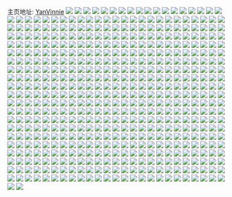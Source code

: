 主页地址: [YanVinnie](https://weibo.com/u/5022826012) 
![](https://wx4.sinaimg.cn/mw2000/005tVguMly1h9qilx3w33j313u0tu79e.jpg) 
![](https://wx4.sinaimg.cn/mw2000/005tVguMly1h8pqfvz6cuj32c02ylqva.jpg) 
![](https://wx4.sinaimg.cn/mw2000/005tVguMly1h8pqfxndj9j31kw16ob29.jpg) 
![](https://wx4.sinaimg.cn/mw2000/005tVguMly1h8pqg0jv6fj30u00tegrp.jpg) 
![](https://wx4.sinaimg.cn/mw2000/005tVguMly1h8pqfznznlj31kw16oh2t.jpg) 
![](https://wx4.sinaimg.cn/mw2000/005tVguMly1h8p20lipqgj30u01swwlt.jpg) 
![](https://wx4.sinaimg.cn/mw2000/005tVguMly1h7xpu9cyqjj30hs06o0t2.jpg) 
![](https://wx4.sinaimg.cn/mw2000/005tVguMly1h7rsq9p3myj30u01swgyx.jpg) 
![](https://wx4.sinaimg.cn/mw2000/005tVguMly1h6wyy5pie6j32c0340b2a.jpg) 
![](https://wx4.sinaimg.cn/mw2000/005tVguMly1h6sclsza3jj335s2dcqv8.jpg) 
![](https://wx4.sinaimg.cn/mw2000/005tVguMly1h6scko7pm1j31ba0zgakq.jpg) 
![](https://wx4.sinaimg.cn/mw2000/005tVguMly1h6scnzd6jwj335s2dce81.jpg) 
![](https://wx4.sinaimg.cn/mw2000/005tVguMly1h6scklvpxpj31kw16oki9.jpg) 
![](https://wx4.sinaimg.cn/mw2000/005tVguMly1h6scnbuw5nj316o1kwh53.jpg) 
![](https://wx4.sinaimg.cn/mw2000/005tVguMly1h6sco3sh12j316o1kw7wh.jpg) 
![](https://wx4.sinaimg.cn/mw2000/005tVguMly1h6sco5grulj316o1kw1kx.jpg) 
![](https://wx4.sinaimg.cn/mw2000/005tVguMly1h6sco76xdaj316o1kwkiz.jpg) 
![](https://wx4.sinaimg.cn/mw2000/005tVguMly1h6sckjx3vkj316o1kw4qp.jpg) 
![](https://wx4.sinaimg.cn/mw2000/005tVguMly1h6sco94n8qj316o1kw4qp.jpg) 
![](https://wx4.sinaimg.cn/mw2000/005tVguMly1h665qnyw23j32c03407wj.jpg) 
![](https://wx4.sinaimg.cn/mw2000/005tVguMly1h60kwl19o1j32zy2c0tof.jpg) 
![](https://wx4.sinaimg.cn/mw2000/005tVguMly1h60kx6vgtoj313u0tugor.jpg) 
![](https://wx4.sinaimg.cn/mw2000/005tVguMly1h60kyplhwqj30mi0u0q3v.jpg) 
![](https://wx4.sinaimg.cn/mw2000/005tVguMly1h60kz9t8v7j313u0tunbk.jpg) 
![](https://wx4.sinaimg.cn/mw2000/005tVguMly1h5xr5h46dkj33402c01kz.jpg) 
![](https://wx4.sinaimg.cn/mw2000/005tVguMly1h5xr5jpmgpj31gg1ggtbp.jpg) 
![](https://wx4.sinaimg.cn/mw2000/005tVguMly1h5xr5q56zqj31ok19ejuk.jpg) 
![](https://wx4.sinaimg.cn/mw2000/005tVguMly1h5xr5wrswlj31ok19fx4n.jpg) 
![](https://wx4.sinaimg.cn/mw2000/005tVguMly1h5xr5ab2xjj30zo0x2weq.jpg) 
![](https://wx4.sinaimg.cn/mw2000/005tVguMly1h5oza83a83j32c03404qq.jpg) 
![](https://wx4.sinaimg.cn/mw2000/005tVguMly1h5ozax8gz2j30u00u0jyl.jpg) 
![](https://wx4.sinaimg.cn/mw2000/005tVguMly1h4vwq4fp4rj32c03404qq.jpg) 
![](https://wx4.sinaimg.cn/mw2000/005tVguMly1h4vwq21gusj32c03407wi.jpg) 
![](https://wx4.sinaimg.cn/mw2000/005tVguMly1h4vwq5fz07j33402c0npd.jpg) 
![](https://wx4.sinaimg.cn/mw2000/005tVguMly1h4vwpzq6ntj33402c0hdv.jpg) 
![](https://wx4.sinaimg.cn/mw2000/005tVguMly1h4l94wagmfj30x80jltco.jpg) 
![](https://wx4.sinaimg.cn/mw2000/005tVguMly1h4byo8nj3mj32c0340e82.jpg) 
![](https://wx4.sinaimg.cn/mw2000/005tVguMly1h4byo6qfyij32c0340x6q.jpg) 
![](https://wx4.sinaimg.cn/mw2000/005tVguMly1h4byoui2u8j32c0340qv6.jpg) 
![](https://wx4.sinaimg.cn/mw2000/005tVguMly1h3rhdy6405j30u02kikjl.jpg) 
![](https://wx4.sinaimg.cn/mw2000/005tVguMly1h3rhf4isncj30u01qiarz.jpg) 
![](https://wx4.sinaimg.cn/mw2000/005tVguMly1h3rhhnnh2fj30u02cu7wh.jpg) 
![](https://wx4.sinaimg.cn/mw2000/005tVguMly1h3nqzv1rhmj31sc2ds7wh.jpg) 
![](https://wx4.sinaimg.cn/mw2000/005tVguMly1h3fsbispb7j32fo297qv6.jpg) 
![](https://wx4.sinaimg.cn/mw2000/005tVguMly1h3fsa6h98sj30zk1beae6.jpg) 
![](https://wx4.sinaimg.cn/mw2000/005tVguMly1h3fsasrr8mj33402c07wi.jpg) 
![](https://wx4.sinaimg.cn/mw2000/005tVguMly1h3fsa7e22mj30zk1bejv3.jpg) 
![](https://wx4.sinaimg.cn/mw2000/005tVguMly1h3fsa8cdvyj31be0zkdjg.jpg) 
![](https://wx4.sinaimg.cn/mw2000/005tVguMly1h3fsa54m11j30zi1bcjxp.jpg) 
![](https://wx4.sinaimg.cn/mw2000/005tVguMly1h3fs9numxgj31ok19fx4l.jpg) 
![](https://wx4.sinaimg.cn/mw2000/005tVguMly1h3ehvl2unvj30n7141do4.jpg) 
![](https://wx4.sinaimg.cn/mw2000/005tVguMly1h3ehvkf5q3j312x0vvkbc.jpg) 
![](https://wx4.sinaimg.cn/mw2000/005tVguMly1h3ehvj7a9ej313t0z4wu5.jpg) 
![](https://wx4.sinaimg.cn/mw2000/005tVguMly1h3ehvmbtysj31tn2i9npd.jpg) 
![](https://wx4.sinaimg.cn/mw2000/005tVguMly1h3ehvc7s85j32c0340x6q.jpg) 
![](https://wx4.sinaimg.cn/mw2000/005tVguMly1h3ehvfccpjj32c0340b2a.jpg) 
![](https://wx4.sinaimg.cn/mw2000/005tVguMly1h3ehvhz8myj32c0340qv6.jpg) 
![](https://wx4.sinaimg.cn/mw2000/005tVguMly1h2xf075uj4j31c61c5kfo.jpg) 
![](https://wx4.sinaimg.cn/mw2000/005tVguMly1h2xf08wkpoj334033yx6r.jpg) 
![](https://wx4.sinaimg.cn/mw2000/005tVguMly1h2xf0b0yxuj31dv1ug4qp.jpg) 
![](https://wx4.sinaimg.cn/mw2000/005tVguMly1h2xf0a9eyij32c033y4qr.jpg) 
![](https://wx4.sinaimg.cn/mw2000/005tVguMly1h2xf0blrz2j324b1l7b29.jpg) 
![](https://wx4.sinaimg.cn/mw2000/005tVguMly1h2xf0coe8gj31xh2klx6p.jpg) 
![](https://wx4.sinaimg.cn/mw2000/005tVguMly1h2xf0ea51dj31m11m01kx.jpg) 
![](https://wx4.sinaimg.cn/mw2000/005tVguMly1h2xf0ddf3wj322q1x0kjl.jpg) 
![](https://wx4.sinaimg.cn/mw2000/005tVguMly1h2re3a9fy6j30yy1p1tyx.jpg) 
![](https://wx4.sinaimg.cn/mw2000/005tVguMly1h2re3avwjhj30zm1xfqug.jpg) 
![](https://wx4.sinaimg.cn/mw2000/005tVguMly1h2re3bhyqnj30zm1ws1kx.jpg) 
![](https://wx4.sinaimg.cn/mw2000/005tVguMly1h2re3c6h47j30zo1x7qv3.jpg) 
![](https://wx4.sinaimg.cn/mw2000/005tVguMly1h2re3d4qwnj30u01m2nn7.jpg) 
![](https://wx4.sinaimg.cn/mw2000/005tVguMly1h2re3e52wrj30zl1xi1kx.jpg) 
![](https://wx4.sinaimg.cn/mw2000/005tVguMly1h2re48jluzj33402c07wj.jpg) 
![](https://wx4.sinaimg.cn/mw2000/005tVguMly1h23cbqp5y2j33402c0qv9.jpg) 
![](https://wx4.sinaimg.cn/mw2000/005tVguMly1h23cc0ducqj33402c0u11.jpg) 
![](https://wx4.sinaimg.cn/mw2000/005tVguMly1h23cc4hbiaj33402c0qv9.jpg) 
![](https://wx4.sinaimg.cn/mw2000/005tVguMly1h23ccqbm67j33402c0nph.jpg) 
![](https://wx4.sinaimg.cn/mw2000/005tVguMly1h23cc8ym2uj33402c0qv9.jpg) 
![](https://wx4.sinaimg.cn/mw2000/005tVguMly1h23ccdfmugj33402c0qv9.jpg) 
![](https://wx4.sinaimg.cn/mw2000/005tVguMly1h23cbv0kucj33402c0kjp.jpg) 
![](https://wx4.sinaimg.cn/mw2000/005tVguMly1h23cbmi56gj33402c0u11.jpg) 
![](https://wx4.sinaimg.cn/mw2000/005tVguMly1h23cci213lj33402c0qv9.jpg) 
![](https://wx4.sinaimg.cn/mw2000/005tVguMly1h1rfj4bzptj30u01swah0.jpg) 
![](https://wx4.sinaimg.cn/mw2000/005tVguMly1h1jinf7t0oj30u01qi1kx.jpg) 
![](https://wx4.sinaimg.cn/mw2000/005tVguMly1h1jieyozdjj30xc2s0qv5.jpg) 
![](https://wx4.sinaimg.cn/mw2000/005tVguMly1h1jiizjiy4j30u02kikjl.jpg) 
![](https://wx4.sinaimg.cn/mw2000/005tVguMly1h1jievsw7rj30u02zinpd.jpg) 
![](https://wx4.sinaimg.cn/mw2000/005tVguMly1h1jih4auuvj30u01vi1kx.jpg) 
![](https://wx4.sinaimg.cn/mw2000/005tVguMly1h1jikeeppoj30u02uib29.jpg) 
![](https://wx4.sinaimg.cn/mw2000/005tVguMly1h1jimejx1aj30u01qik95.jpg) 
![](https://wx4.sinaimg.cn/mw2000/005tVguMly1h1jilmrkj2j30u01m6h3o.jpg) 
![](https://wx4.sinaimg.cn/mw2000/005tVguMly1h1jif9z2njj30xc2h37wh.jpg) 
![](https://wx4.sinaimg.cn/mw2000/005tVguMly1h1fcj1ksnjj30xc1istro.jpg) 
![](https://wx4.sinaimg.cn/mw2000/005tVguMly1h1fciz7ayxj30xc1iz4kv.jpg) 
![](https://wx4.sinaimg.cn/mw2000/005tVguMly1h1fcixrbknj30xc1j3awm.jpg) 
![](https://wx4.sinaimg.cn/mw2000/005tVguMly1h1fcj5dstjj30xc1je7s3.jpg) 
![](https://wx4.sinaimg.cn/mw2000/005tVguMly1h1fciyiupyj30xc1itkdk.jpg) 
![](https://wx4.sinaimg.cn/mw2000/005tVguMly1h1fcj2b5mkj30xc1iwatu.jpg) 
![](https://wx4.sinaimg.cn/mw2000/005tVguMly1h1fcj0w3mfj30xc1k7h7z.jpg) 
![](https://wx4.sinaimg.cn/mw2000/005tVguMly1h1fcj8max4j30xc237x2p.jpg) 
![](https://wx4.sinaimg.cn/mw2000/005tVguMly1h1fcj6scsyj30xc1jbe2f.jpg) 
![](https://wx4.sinaimg.cn/mw2000/005tVguMly1h1fcj605xvj30xc1maaur.jpg) 
![](https://wx4.sinaimg.cn/mw2000/005tVguMly1h1fcj03394j30xc231qqn.jpg) 
![](https://wx4.sinaimg.cn/mw2000/005tVguMly1h1fciwys8kj30xc1q54k9.jpg) 
![](https://wx4.sinaimg.cn/mw2000/005tVguMly1h1dkxy7vbgj30u01ip7im.jpg) 
![](https://wx4.sinaimg.cn/mw2000/005tVguMly1h15zmigmw7j30wi1ycn4h.jpg) 
![](https://wx4.sinaimg.cn/mw2000/005tVguMly1h0u8tet3fbj30u0140qji.jpg) 
![](https://wx4.sinaimg.cn/mw2000/005tVguMly1h0ogdwk7bqj30tr0u047e.jpg) 
![](https://wx4.sinaimg.cn/mw2000/005tVguMly1h0alr5c3zwj316o1kw4qp.jpg) 
![](https://wx4.sinaimg.cn/mw2000/005tVguMly1h0alt88rdsj30n01dsdl5.jpg) 
![](https://wx4.sinaimg.cn/mw2000/005tVguMly1h06tzd95krj32o82o8hdu.jpg) 
![](https://wx4.sinaimg.cn/mw2000/005tVguMly1h06tzh1m3wj32o82o8qv6.jpg) 
![](https://wx4.sinaimg.cn/mw2000/005tVguMly1h06tzf2f6ij32o82o8e82.jpg) 
![](https://wx4.sinaimg.cn/mw2000/005tVguMly1h06tzisl19j32o82nyhdu.jpg) 
![](https://wx4.sinaimg.cn/mw2000/005tVguMly1h06tzkvxiyj32o82o8npe.jpg) 
![](https://wx4.sinaimg.cn/mw2000/005tVguMly1h06tzb84u5j32o82o87wi.jpg) 
![](https://wx4.sinaimg.cn/mw2000/005tVguMly1h06tzmnibej32o82o8npe.jpg) 
![](https://wx4.sinaimg.cn/mw2000/005tVguMly1h06tzob605j32o82o8e82.jpg) 
![](https://wx4.sinaimg.cn/mw2000/005tVguMly1h06tzpvnamj32o82o84qq.jpg) 
![](https://wx4.sinaimg.cn/mw2000/005tVguMly1h03qy5b4k4j32o01s0hdu.jpg) 
![](https://wx4.sinaimg.cn/mw2000/005tVguMly1h03qyqpku3j32o01s04qq.jpg) 
![](https://wx4.sinaimg.cn/mw2000/005tVguMly1h03qylcv3hj31s02o07wi.jpg) 
![](https://wx4.sinaimg.cn/mw2000/005tVguMly1h03qxwx7btj32o01s0b2a.jpg) 
![](https://wx4.sinaimg.cn/mw2000/005tVguMly1h03qynhuxpj32o01s01kz.jpg) 
![](https://wx4.sinaimg.cn/mw2000/005tVguMly1h03qxnt76lj32o01s01ky.jpg) 
![](https://wx4.sinaimg.cn/mw2000/005tVguMly1h03qyi64chj32o01s07wi.jpg) 
![](https://wx4.sinaimg.cn/mw2000/005tVguMly1h03qy8dqosj32o01s07wi.jpg) 
![](https://wx4.sinaimg.cn/mw2000/005tVguMly1h03qy2p4iuj32o01s0npe.jpg) 
![](https://wx4.sinaimg.cn/mw2000/005tVguMly1h03qxtvaqgj32o01s0e82.jpg) 
![](https://wx4.sinaimg.cn/mw2000/005tVguMly1h03qxknxiej32o01s04qq.jpg) 
![](https://wx4.sinaimg.cn/mw2000/005tVguMly1h03qyb37qtj32o01s0e82.jpg) 
![](https://wx4.sinaimg.cn/mw2000/005tVguMly1h03qxzdh2dj32o01s0e82.jpg) 
![](https://wx4.sinaimg.cn/mw2000/005tVguMly1h03qxqfalqj32o01s0x6q.jpg) 
![](https://wx4.sinaimg.cn/mw2000/005tVguMly1h03qyf8vkpj32o01s0x6q.jpg) 
![](https://wx4.sinaimg.cn/mw2000/005tVguMly1h00aisvylxj33402c0kjm.jpg) 
![](https://wx4.sinaimg.cn/mw2000/005tVguMly1h00aj4k49vj33402c0kjn.jpg) 
![](https://wx4.sinaimg.cn/mw2000/005tVguMly1gzpzmf1amnj30n00sc796.jpg) 
![](https://wx4.sinaimg.cn/mw2000/005tVguMly1gzd824v0x1j30mz0fhwix.jpg) 
![](https://wx4.sinaimg.cn/mw2000/005tVguMly1gzd81s16d6j30go0gvabh.jpg) 
![](https://wx4.sinaimg.cn/mw2000/005tVguMly1gz9is9q7lpj30my0ftwfv.jpg) 
![](https://wx4.sinaimg.cn/mw2000/005tVguMly1gz9is9dlzxj30u01o0auc.jpg) 
![](https://wx4.sinaimg.cn/mw2000/005tVguMly1gz6fkqc9q7j32c02c0qv5.jpg) 
![](https://wx4.sinaimg.cn/mw2000/005tVguMly1gyz0wyr4w5j31kw11xtw6.jpg) 
![](https://wx4.sinaimg.cn/mw2000/005tVguMly1gyz139ddkgj31kw11x4hf.jpg) 
![](https://wx4.sinaimg.cn/mw2000/005tVguMly1gyz0wvxd5pj31kw11xh9q.jpg) 
![](https://wx4.sinaimg.cn/mw2000/005tVguMly1gyz0x8k1r4j31kw11xkdy.jpg) 
![](https://wx4.sinaimg.cn/mw2000/005tVguMly1gyz0x3tmnxj31kw11xnku.jpg) 
![](https://wx4.sinaimg.cn/mw2000/005tVguMly1gyz0x6aj4rj31kw11xe37.jpg) 
![](https://wx4.sinaimg.cn/mw2000/005tVguMly1gywnjle0h4j32c02c0npd.jpg) 
![](https://wx4.sinaimg.cn/mw2000/005tVguMly1gywnjg2adij31tb1tbhdt.jpg) 
![](https://wx4.sinaimg.cn/mw2000/005tVguMly1gywnjsfanlj32c02c04qq.jpg) 
![](https://wx4.sinaimg.cn/mw2000/005tVguMly1gywnjw06luj31ob1obb29.jpg) 
![](https://wx4.sinaimg.cn/mw2000/005tVguMly1gywnjj0wo3j315o2dr7wh.jpg) 
![](https://wx4.sinaimg.cn/mw2000/005tVguMly1gywnjhk2muj315o2bc7wh.jpg) 
![](https://wx4.sinaimg.cn/mw2000/005tVguMly1gym9thn97fj33402c01kz.jpg) 
![](https://wx4.sinaimg.cn/mw2000/005tVguMly1gym9tpe5urj33402c0npe.jpg) 
![](https://wx4.sinaimg.cn/mw2000/005tVguMly1gym9tb597jj30k00zktim.jpg) 
![](https://wx4.sinaimg.cn/mw2000/005tVguMly1gym9spicqtj31o02yob29.jpg) 
![](https://wx4.sinaimg.cn/mw2000/005tVguMly1gym9tsc59gj31o01o0qir.jpg) 
![](https://wx4.sinaimg.cn/mw2000/005tVguMly1gym9t40r4cj31o02yob29.jpg) 
![](https://wx4.sinaimg.cn/mw2000/005tVguMly1gym9u14e4yj31o02yox6p.jpg) 
![](https://wx4.sinaimg.cn/mw2000/005tVguMly1gym9t97n3vj33402c0hdu.jpg) 
![](https://wx4.sinaimg.cn/mw2000/005tVguMly1gyj1jbitzrj32c0340npe.jpg) 
![](https://wx4.sinaimg.cn/mw2000/005tVguMly1gyj1glj24hj32c0340npe.jpg) 
![](https://wx4.sinaimg.cn/mw2000/005tVguMly1gyj1gw9qv2j30kh3glqnv.jpg) 
![](https://wx4.sinaimg.cn/mw2000/005tVguMly1gyj1gxk89cj33402c0hdu.jpg) 
![](https://wx4.sinaimg.cn/mw2000/005tVguMly1gxqbn9br5ij30xc3pcb2a.jpg) 
![](https://wx4.sinaimg.cn/mw2000/005tVguMly1gxqbo0yf2uj31ps156kjl.jpg) 
![](https://wx4.sinaimg.cn/mw2000/005tVguMly1gxqbnq00jyj31kw2dc1ky.jpg) 
![](https://wx4.sinaimg.cn/mw2000/005tVguMly1gxqbnfxkimj31kw2dcb2a.jpg) 
![](https://wx4.sinaimg.cn/mw2000/005tVguMly1gxqbom1hatj32dc1kwkjm.jpg) 
![](https://wx4.sinaimg.cn/mw2000/005tVguMly1gxqbnylx76j31kw2dchdu.jpg) 
![](https://wx4.sinaimg.cn/mw2000/005tVguMly1gxp4a808lnj316o1jbapy.jpg) 
![](https://wx4.sinaimg.cn/mw2000/005tVguMly1gxp4a7g7cxj32c0340hdu.jpg) 
![](https://wx4.sinaimg.cn/mw2000/005tVguMly1gxp49wl841j32c0325hdu.jpg) 
![](https://wx4.sinaimg.cn/mw2000/005tVguMly1gxp4a06urgj32wm26gb2a.jpg) 
![](https://wx4.sinaimg.cn/mw2000/005tVguMly1gxp4a320saj32un25ykjm.jpg) 
![](https://wx4.sinaimg.cn/mw2000/005tVguMly1gxdjpo41t3j32c02c0npe.jpg) 
![](https://wx4.sinaimg.cn/mw2000/005tVguMly1gx7sp2smhxj30n00ngdkl.jpg) 
![](https://wx4.sinaimg.cn/mw2000/005tVguMly1gwzqekpzlwj32532ut7wi.jpg) 
![](https://wx4.sinaimg.cn/mw2000/005tVguMly1gwzqelsyzqj32012hs1ky.jpg) 
![](https://wx4.sinaimg.cn/mw2000/005tVguMly1gwzqeniw9xj32c02s27wi.jpg) 
![](https://wx4.sinaimg.cn/mw2000/005tVguMly1gwzqeoy9tpj32c0340b2a.jpg) 
![](https://wx4.sinaimg.cn/mw2000/005tVguMly1gwzqeqpqx5j32c02c07wi.jpg) 
![](https://wx4.sinaimg.cn/mw2000/005tVguMly1gwzqermhizj32342b5npd.jpg) 
![](https://wx4.sinaimg.cn/mw2000/005tVguMly1gwzqesl7r6j324n2j17wi.jpg) 
![](https://wx4.sinaimg.cn/mw2000/005tVguMly1gwzqetwkcrj328h2s84qr.jpg) 
![](https://wx4.sinaimg.cn/mw2000/005tVguMly1gwzqeuti4vj315o2vwhdt.jpg) 
![](https://wx4.sinaimg.cn/mw2000/005tVguMly1gwzqewttnij32c0340e82.jpg) 
![](https://wx4.sinaimg.cn/mw2000/005tVguMly1gwzqexo30gj31un2361ky.jpg) 
![](https://wx4.sinaimg.cn/mw2000/005tVguMly1gwzqevsp5lj31371d1au7.jpg) 
![](https://wx4.sinaimg.cn/mw2000/005tVguMly1gwzqeylwufj327b2xrnpe.jpg) 
![](https://wx4.sinaimg.cn/mw2000/005tVguMly1gwzqez9oxoj30xc3pcx6p.jpg) 
![](https://wx4.sinaimg.cn/mw2000/005tVguMly1gwzqeve862j31ei1ei7gk.jpg) 
![](https://wx4.sinaimg.cn/mw2000/005tVguMly1gwotltx5qxj32c02c0b2a.jpg) 
![](https://wx4.sinaimg.cn/mw2000/005tVguMly1gwmkph1masj33402c04qr.jpg) 
![](https://wx4.sinaimg.cn/mw2000/005tVguMly1gwmks4fu1lj33402c0x6q.jpg) 
![](https://wx4.sinaimg.cn/mw2000/005tVguMly1gwmkpe4t68j33402c04qr.jpg) 
![](https://wx4.sinaimg.cn/mw2000/005tVguMly1gwmkpjl8csj33402c0qv5.jpg) 
![](https://wx4.sinaimg.cn/mw2000/005tVguMly1gwmkpo0ythj33402c04qr.jpg) 
![](https://wx4.sinaimg.cn/mw2000/005tVguMly1gwmkpqpr14j33402c0x6q.jpg) 
![](https://wx4.sinaimg.cn/mw2000/005tVguMly1gwmkp7tmvej33402c04qr.jpg) 
![](https://wx4.sinaimg.cn/mw2000/005tVguMly1gwmkp4u4wcj32c02c0npe.jpg) 
![](https://wx4.sinaimg.cn/mw2000/005tVguMly1gwmkpb2mt9j32c02c01kz.jpg) 
![](https://wx4.sinaimg.cn/mw2000/005tVguMly1gwmks1uy0tj328h28h1ky.jpg) 
![](https://wx4.sinaimg.cn/mw2000/005tVguMly1gwmkoy94wuj33402c0hdv.jpg) 
![](https://wx4.sinaimg.cn/mw2000/005tVguMly1gwmkoq220fj32c0340u0y.jpg) 
![](https://wx4.sinaimg.cn/mw2000/005tVguMly1gwmkp2j9sij30ov13un8e.jpg) 
![](https://wx4.sinaimg.cn/mw2000/005tVguMly1gwmkp1v1d5j31xt2b6e81.jpg) 
![](https://wx4.sinaimg.cn/mw2000/005tVguMly1gwmkovepv4j32c02c0b2a.jpg) 
![](https://wx4.sinaimg.cn/mw2000/005tVguMly1gwmkoswmq3j33402c0qv5.jpg) 
![](https://wx4.sinaimg.cn/mw2000/005tVguMly1gwmkp078xnj32c0340qv5.jpg) 
![](https://wx4.sinaimg.cn/mw2000/005tVguMly1gwmkor8a8cj31ei1eikdy.jpg) 
![](https://wx4.sinaimg.cn/mw2000/005tVguMly1gw8u9aewb4j30ci0iftak.jpg) 
![](https://wx4.sinaimg.cn/mw2000/005tVguMly1gw6ojcycchj32c02c0b2a.jpg) 
![](https://wx4.sinaimg.cn/mw2000/005tVguMly1gvypt8xbzmj32yu2yuhdu.jpg) 
![](https://wx4.sinaimg.cn/mw2000/005tVguMly1gvyptbzgtzj315o2bcnpd.jpg) 
![](https://wx4.sinaimg.cn/mw2000/005tVguMly1gvyptx8o0ij33402c07wj.jpg) 
![](https://wx4.sinaimg.cn/mw2000/005tVguMly1gvyptovbjkj32c0340u0z.jpg) 
![](https://wx4.sinaimg.cn/mw2000/005tVguMly1gvyptfc805j33402c0qv6.jpg) 
![](https://wx4.sinaimg.cn/mw2000/005tVguMly1gvyptylelmj33402c0hdv.jpg) 
![](https://wx4.sinaimg.cn/mw2000/005tVguMly1gvyptmbphnj32c02c0kjl.jpg) 
![](https://wx4.sinaimg.cn/mw2000/005tVguMly1gvyptzq2vej33332bbhdu.jpg) 
![](https://wx4.sinaimg.cn/mw2000/005tVguMly1gvypthbxtsj33402c0hdt.jpg) 
![](https://wx4.sinaimg.cn/mw2000/005tVguMly1gvypt9tyjqj32c02c04qp.jpg) 
![](https://wx4.sinaimg.cn/mw2000/005tVguMly1gvyptvompvj31sc2dse82.jpg) 
![](https://wx4.sinaimg.cn/mw2000/005tVguMly1gvyptqy7tpj31sc2dse82.jpg) 
![](https://wx4.sinaimg.cn/mw2000/005tVguMly1gvyptib214j32c03407wh.jpg) 
![](https://wx4.sinaimg.cn/mw2000/005tVguMly1gvyptj2zrgj33402c0e7t.jpg) 
![](https://wx4.sinaimg.cn/mw2000/005tVguMly1gvyptd7f7wj32c02c0hdu.jpg) 
![](https://wx4.sinaimg.cn/mw2000/005tVguMly1gvypte2mgkj32c0340hcx.jpg) 
![](https://wx4.sinaimg.cn/mw2000/005tVguMly1gvypu0qsenj32bb332u0y.jpg) 
![](https://wx4.sinaimg.cn/mw2000/005tVguMly1gvyptazd6fj33332bbqv6.jpg) 
![](https://wx4.sinaimg.cn/mw2000/005tVguMly1gvpc2spk1bj62c02c07wi02.jpg) 
![](https://wx4.sinaimg.cn/mw2000/005tVguMly1gvpc775inmj61400u0tsx02.jpg) 
![](https://wx4.sinaimg.cn/mw2000/005tVguMly1gvpc2tqsopj62c02c0hdu02.jpg) 
![](https://wx4.sinaimg.cn/mw2000/005tVguMly1gvpc2wma53j62c02c04qq02.jpg) 
![](https://wx4.sinaimg.cn/mw2000/005tVguMly1gvpc36m3kij61ei1eidxr02.jpg) 
![](https://wx4.sinaimg.cn/mw2000/005tVguMly1gvpc35y6tsj61ei1eiqrg02.jpg) 
![](https://wx4.sinaimg.cn/mw2000/005tVguMly1gvpc2r569zj62c03404qr02.jpg) 
![](https://wx4.sinaimg.cn/mw2000/005tVguMly1gvpc2y4jn5j61sc2ds7wi02.jpg) 
![](https://wx4.sinaimg.cn/mw2000/005tVguMly1gvpc37m79nj63402c07wi02.jpg) 
![](https://wx4.sinaimg.cn/mw2000/005tVguMly1gvpc2prkinj62bb332kjn02.jpg) 
![](https://wx4.sinaimg.cn/mw2000/005tVguMly1gvpc305kjhj626l30n1ky02.jpg) 
![](https://wx4.sinaimg.cn/mw2000/005tVguMly1gvpc34ymd4j61ic2g0kjl02.jpg) 
![](https://wx4.sinaimg.cn/mw2000/005tVguMly1gvpc31c3ilj61sc2ds4qq02.jpg) 
![](https://wx4.sinaimg.cn/mw2000/005tVguMly1gvpc32idplj61sc2b1b2a02.jpg) 
![](https://wx4.sinaimg.cn/mw2000/005tVguMly1gvpc33di58j63402c07wh02.jpg) 
![](https://wx4.sinaimg.cn/mw2000/005tVguMly1gvpc35hgdsj61ei1eih7v02.jpg) 
![](https://wx4.sinaimg.cn/mw2000/005tVguMly1gvpc2rp0fej61ei1einja02.jpg) 
![](https://wx4.sinaimg.cn/mw2000/005tVguMly1gvpc2o990oj63332bbkjm02.jpg) 
![](https://wx4.sinaimg.cn/mw2000/005tVguMly1gvmyahds6qj60mu0xawkw02.jpg) 
![](https://wx4.sinaimg.cn/mw2000/005tVguMly1gvmyakvw3zj60kb0oqdkm02.jpg) 
![](https://wx4.sinaimg.cn/mw2000/005tVguMly1gvmyai4gnoj60n00p6aeq02.jpg) 
![](https://wx4.sinaimg.cn/mw2000/005tVguMly1gvmyaiu2njj60n00f476z02.jpg) 
![](https://wx4.sinaimg.cn/mw2000/005tVguMly1gvhcnaff3aj616o1kw4qp02.jpg) 
![](https://wx4.sinaimg.cn/mw2000/005tVguMly1gvhcnibaxwj62c02c0x6q02.jpg) 
![](https://wx4.sinaimg.cn/mw2000/005tVguMly1gvhcnjo7rij63402c0npe02.jpg) 
![](https://wx4.sinaimg.cn/mw2000/005tVguMly1gvhcn8rkzkj62c02c0kjm02.jpg) 
![](https://wx4.sinaimg.cn/mw2000/005tVguMly1gvh93xexwmj616o1kw4qp02.jpg) 
![](https://wx4.sinaimg.cn/mw2000/005tVguMly1gv5ua9ke5lj60xc2s0b2902.jpg) 
![](https://wx4.sinaimg.cn/mw2000/005tVguMly1gv5ua0vfr5j315o4mob2b.jpg) 
![](https://wx4.sinaimg.cn/mw2000/005tVguMly1gv5ua8wfvwj30xc2s0hdt.jpg) 
![](https://wx4.sinaimg.cn/mw2000/005tVguMly1gv5ua7uaqoj615o4mokjm02.jpg) 
![](https://wx4.sinaimg.cn/mw2000/005tVguMly1gv5uahct5qj33402c0x6s.jpg) 
![](https://wx4.sinaimg.cn/mw2000/005tVguMly1gv5uao739zj32m32c01kz.jpg) 
![](https://wx4.sinaimg.cn/mw2000/005tVguMly1gv5u9yuhloj63402c0hdv02.jpg) 
![](https://wx4.sinaimg.cn/mw2000/005tVguMly1gv5uae16pcj61is2124qp02.jpg) 
![](https://wx4.sinaimg.cn/mw2000/005tVguMly1gv5uaaqvhjj627d27dx6p02.jpg) 
![](https://wx4.sinaimg.cn/mw2000/005tVguMly1gv5uacl54hj61lx1lxtzj02.jpg) 
![](https://wx4.sinaimg.cn/mw2000/005tVguMly1gv5ua6n7eqj62c0340qv602.jpg) 
![](https://wx4.sinaimg.cn/mw2000/005tVguMly1gv5ua2y2b5j33402c0qv6.jpg) 
![](https://wx4.sinaimg.cn/mw2000/005tVguMly1gv5ua4j3ewj31sc2dsx6p.jpg) 
![](https://wx4.sinaimg.cn/mw2000/005tVguMly1gv4s6cqxupj62c02c0e8202.jpg) 
![](https://wx4.sinaimg.cn/mw2000/005tVguMly1gv4s6gvfa4j33402c0hdu.jpg) 
![](https://wx4.sinaimg.cn/mw2000/005tVguMly1gv4s68ua3bj32c02c0b2a.jpg) 
![](https://wx4.sinaimg.cn/mw2000/005tVguMly1gv4s64qdvbj32c02c04qq.jpg) 
![](https://wx4.sinaimg.cn/mw2000/005tVguMly1gv4s5wavryj62c02c07wh02.jpg) 
![](https://wx4.sinaimg.cn/mw2000/005tVguMly1gv4s61uy55j62c02c04qp02.jpg) 
![](https://wx4.sinaimg.cn/mw2000/005tVguMly1gv4s6ufc27j31uk1uke2l.jpg) 
![](https://wx4.sinaimg.cn/mw2000/005tVguMly1gv4s5sypbsj6258258u0x02.jpg) 
![](https://wx4.sinaimg.cn/mw2000/005tVguMly1gv4s6041v5j61s61quqq202.jpg) 
![](https://wx4.sinaimg.cn/mw2000/005tVguMly1gv4s5yr3mqj63402c0e8202.jpg) 
![](https://wx4.sinaimg.cn/mw2000/005tVguMly1gv4s6qj8yzj62c02c0b2a02.jpg) 
![](https://wx4.sinaimg.cn/mw2000/005tVguMly1gv4s6lda2jj32c02c01ky.jpg) 
![](https://wx4.sinaimg.cn/mw2000/005tVguMly1gv4eokafmwj62c0340hdu02.jpg) 
![](https://wx4.sinaimg.cn/mw2000/005tVguMly1gv4emzvdd5j63402c0u0y02.jpg) 
![](https://wx4.sinaimg.cn/mw2000/005tVguMly1gv4eommjojj63402c0qv602.jpg) 
![](https://wx4.sinaimg.cn/mw2000/005tVguMly1gv4eoi5ewpj63402c0npe02.jpg) 
![](https://wx4.sinaimg.cn/mw2000/005tVguMly1gv4en2mw2jj61400u0wjr02.jpg) 
![](https://wx4.sinaimg.cn/mw2000/005tVguMly1gv4en1cyptj61mc17r1di02.jpg) 
![](https://wx4.sinaimg.cn/mw2000/005tVguMly1guyw9fufamj63402c0npf02.jpg) 
![](https://wx4.sinaimg.cn/mw2000/005tVguMly1guyw9h52l6j61ei1eidz602.jpg) 
![](https://wx4.sinaimg.cn/mw2000/005tVguMly1guyw8v6mp5j62c02c0u0y02.jpg) 
![](https://wx4.sinaimg.cn/mw2000/005tVguMly1guyw8reah7j62c02c0npe02.jpg) 
![](https://wx4.sinaimg.cn/mw2000/005tVguMly1guyw9i3om4j61ei1eiqjc02.jpg) 
![](https://wx4.sinaimg.cn/mw2000/005tVguMly1guyw9jlopej61ei1eix2u02.jpg) 
![](https://wx4.sinaimg.cn/mw2000/005tVguMly1guyw98uxl3j63402c0kjl02.jpg) 
![](https://wx4.sinaimg.cn/mw2000/005tVguMly1guyw8ye72aj63402c0e8202.jpg) 
![](https://wx4.sinaimg.cn/mw2000/005tVguMly1guyw95yodsj63402c0b2b02.jpg) 
![](https://wx4.sinaimg.cn/mw2000/005tVguMly1gut0gd7ks1j60uk4ljx6p02.jpg) 
![](https://wx4.sinaimg.cn/mw2000/005tVguMly1gut0gdso8hj60p92t14l302.jpg) 
![](https://wx4.sinaimg.cn/mw2000/005tVguMly1gut0gh8alpj60ug2brkf002.jpg) 
![](https://wx4.sinaimg.cn/mw2000/005tVguMly1gut0gi6eqwj60uk415x6p02.jpg) 
![](https://wx4.sinaimg.cn/mw2000/005tVguMly1gut0geky3cj60xc2jo1kx02.jpg) 
![](https://wx4.sinaimg.cn/mw2000/005tVguMly1gut0gbycgkj63332bbhdu02.jpg) 
![](https://wx4.sinaimg.cn/mw2000/005tVguMly1gut0ggsoqxj62c02c07wi02.jpg) 
![](https://wx4.sinaimg.cn/mw2000/005tVguMly1gut0gflhlqj62c02c07wi02.jpg) 
![](https://wx4.sinaimg.cn/mw2000/005tVguMly1gut0gjj5zhj62c0340npd02.jpg) 
![](https://wx4.sinaimg.cn/mw2000/005tVguMly1gupkduy1a5j62c02c0b2a02.jpg) 
![](https://wx4.sinaimg.cn/mw2000/005tVguMly1guakvbo665j61sc1sc1kx02.jpg) 
![](https://wx4.sinaimg.cn/mw2000/005tVguMly1gu8cpuj4ymj61ds0n0tx202.jpg) 
![](https://wx4.sinaimg.cn/mw2000/005tVguMly1gu8cpvkaypj61ds0n0tv402.jpg) 
![](https://wx4.sinaimg.cn/mw2000/005tVguMly1gu6k7i0o8pj60kj0jkaf102.jpg) 
![](https://wx4.sinaimg.cn/mw2000/005tVguMly1gu6k4nust2j63402c0kjn02.jpg) 
![](https://wx4.sinaimg.cn/mw2000/005tVguMly1gu6k4rigy9j60u00u0n8502.jpg) 
![](https://wx4.sinaimg.cn/mw2000/005tVguMly1gu6kazeinwj62c02c0npe02.jpg) 
![](https://wx4.sinaimg.cn/mw2000/005tVguMly1gu36ry0o2gj62c0340x6p02.jpg) 
![](https://wx4.sinaimg.cn/mw2000/005tVguMly1gu173fu6nej62c02c0u0x02.jpg) 
![](https://wx4.sinaimg.cn/mw2000/005tVguMly1gu173hrd8mj62c02c01kz02.jpg) 
![](https://wx4.sinaimg.cn/mw2000/005tVguMly1gu173apa85j62c02c0kjm02.jpg) 
![](https://wx4.sinaimg.cn/mw2000/005tVguMly1gu173epf68j61zb1zbqv502.jpg) 
![](https://wx4.sinaimg.cn/mw2000/005tVguMly1gu173cbsl0j62c02c01ky02.jpg) 
![](https://wx4.sinaimg.cn/mw2000/005tVguMly1gtwm77k5hvj63402c0kjm02.jpg) 
![](https://wx4.sinaimg.cn/mw2000/005tVguMly1gtwm76dg94j62c02c0hdu02.jpg) 
![](https://wx4.sinaimg.cn/mw2000/005tVguMly1gtwm753hp0j62c02c0kjm02.jpg) 
![](https://wx4.sinaimg.cn/mw2000/005tVguMly1gtwm72q4gfj62c02c0hdu02.jpg) 
![](https://wx4.sinaimg.cn/mw2000/005tVguMly1gtwm740bp2j62bb332x6q02.jpg) 
![](https://wx4.sinaimg.cn/mw2000/005tVguMly1gtwm716clfj62c02c0b2a02.jpg) 
![](https://wx4.sinaimg.cn/mw2000/005tVguMly1gtwm7bw13gj61w026nnpd02.jpg) 
![](https://wx4.sinaimg.cn/mw2000/005tVguMly1gtwm7a8r1rj61sc2ds1ky02.jpg) 
![](https://wx4.sinaimg.cn/mw2000/005tVguMly1gtwm7b2z1qj621k21kqv502.jpg) 
![](https://wx4.sinaimg.cn/mw2000/005tVguMly1gtv5yyu71nj60s12j2nno02.jpg) 
![](https://wx4.sinaimg.cn/mw2000/005tVguMly1gtv5yzo4lwj60l23d4qra02.jpg) 
![](https://wx4.sinaimg.cn/mw2000/005tVguMly1gtv5z06n51j60ug2brx6802.jpg) 
![](https://wx4.sinaimg.cn/mw2000/005tVguMly1gtv5z0npcfj60p92t1e5002.jpg) 
![](https://wx4.sinaimg.cn/mw2000/005tVguMly1gtv5z19hu5j60t62fitn102.jpg) 
![](https://wx4.sinaimg.cn/mw2000/005tVguMly1gtv5z1ysctj615o2bce8102.jpg) 
![](https://wx4.sinaimg.cn/mw2000/005tVguMly1gtv5z2i80lj60ll3a8kd402.jpg) 
![](https://wx4.sinaimg.cn/mw2000/005tVguMly1gtv5z40iu3j63402c0hdu02.jpg) 
![](https://wx4.sinaimg.cn/mw2000/005tVguMly1gtv5z5gy9gj63402c07wh02.jpg) 
![](https://wx4.sinaimg.cn/mw2000/005tVguMly1gtv5z6ci0cj63402c0x6p02.jpg) 
![](https://wx4.sinaimg.cn/mw2000/005tVguMly1gtv5z7y838j63402c07wh02.jpg) 
![](https://wx4.sinaimg.cn/mw2000/005tVguMly1gtv5z9e0opj63402c0qv602.jpg) 
![](https://wx4.sinaimg.cn/mw2000/005tVguMly1gtv5zay0poj63332bbnpe02.jpg) 
![](https://wx4.sinaimg.cn/mw2000/005tVguMly1gtv5zc65kij63402c0kjm02.jpg) 
![](https://wx4.sinaimg.cn/mw2000/005tVguMly1gtv5zd6kdaj62c03407wh02.jpg) 
![](https://wx4.sinaimg.cn/mw2000/005tVguMly1gtv5zdidi9j60mz0gpwgd02.jpg) 
![](https://wx4.sinaimg.cn/mw2000/005tVguMly1gtv5zerbsvj62bb3321kz02.jpg) 
![](https://wx4.sinaimg.cn/mw2000/005tVguMly1gtv5zfvre7j62c02c0b2a02.jpg) 
![](https://wx4.sinaimg.cn/mw2000/005tVguMly1gtnlm3donij62c02c01ky02.jpg) 
![](https://wx4.sinaimg.cn/mw2000/005tVguMly1gthaxuq0vgj62c02c0x6p02.jpg) 
![](https://wx4.sinaimg.cn/mw2000/005tVguMly1gthay1oquqj62c02c04qq02.jpg) 
![](https://wx4.sinaimg.cn/mw2000/005tVguMly1gthaxnp1n9j62c02c0u0x02.jpg) 
![](https://wx4.sinaimg.cn/mw2000/005tVguMly1gtavo72oloj32bb333npd.jpg) 
![](https://wx4.sinaimg.cn/mw2000/005tVguMly1gt9fi49am9j33402c0hdu.jpg) 
![](https://wx4.sinaimg.cn/mw2000/005tVguMly1gt9fi0y6obj33402c0kjm.jpg) 
![](https://wx4.sinaimg.cn/mw2000/005tVguMly1gt9fi2prpuj32c02c0e82.jpg) 
![](https://wx4.sinaimg.cn/mw2000/005tVguMly1gt9fiapreyj33402c0hdu.jpg) 
![](https://wx4.sinaimg.cn/mw2000/005tVguMly1gt9fhye9kdj32c02c07wi.jpg) 
![](https://wx4.sinaimg.cn/mw2000/005tVguMly1gt9fhur1gnj32c02c07wj.jpg) 
![](https://wx4.sinaimg.cn/mw2000/005tVguMly1gt9fi801h9j33402c0b2b.jpg) 
![](https://wx4.sinaimg.cn/mw2000/005tVguMly1gt9fhvuckzj326b1mq4qp.jpg) 
![](https://wx4.sinaimg.cn/mw2000/005tVguMly1gt9fi552dij31sc2dsx2t.jpg) 
![](https://wx4.sinaimg.cn/mw2000/005tVguMly1gt9fhww80jj323o23onpd.jpg) 
![](https://wx4.sinaimg.cn/mw2000/005tVguMly1gt9fht0siuj32bb332npe.jpg) 
![](https://wx4.sinaimg.cn/mw2000/005tVguMly1gt9fhrl66uj62c02c0e8202.jpg) 
![](https://wx4.sinaimg.cn/mw2000/005tVguMly1gt4sgtylcuj30ms2w11kx.jpg) 
![](https://wx4.sinaimg.cn/mw2000/005tVguMly1gt4sgrju21j30ue308e81.jpg) 
![](https://wx4.sinaimg.cn/mw2000/005tVguMly1gt4sgvg52mj30vg308hdt.jpg) 
![](https://wx4.sinaimg.cn/mw2000/005tVguMly1gt4sguo3waj30ox2y01kx.jpg) 
![](https://wx4.sinaimg.cn/mw2000/005tVguMly1gt4sgw3f5hj30tg2xaaxp.jpg) 
![](https://wx4.sinaimg.cn/mw2000/005tVguMly1gt4sgk5y36j30mz0mzdht.jpg) 
![](https://wx4.sinaimg.cn/mw2000/005tVguMly1gt4sgnbn5rj32c02c04qq.jpg) 
![](https://wx4.sinaimg.cn/mw2000/005tVguMly1gt4sgya7qjj32c02c0hdt.jpg) 
![](https://wx4.sinaimg.cn/mw2000/005tVguMly1gt4sh1h6ybj32c02c0b2a.jpg) 
![](https://wx4.sinaimg.cn/mw2000/005tVguMly1gt4sgmahlej33332bbhdv.jpg) 
![](https://wx4.sinaimg.cn/mw2000/005tVguMly1gt4sh3yoi2j325y2n5e82.jpg) 
![](https://wx4.sinaimg.cn/mw2000/005tVguMly1gt4sgjmu4ij62c02c0kjl02.jpg) 
![](https://wx4.sinaimg.cn/mw2000/005tVguMly1gt4sgkoapxj31lf24k4gj.jpg) 
![](https://wx4.sinaimg.cn/mw2000/005tVguMly1gt4sgp3l60j32bb332hdv.jpg) 
![](https://wx4.sinaimg.cn/mw2000/005tVguMly1gt4sgqml2uj32c02c0e83.jpg) 
![](https://wx4.sinaimg.cn/mw2000/005tVguMly1gt4sgx66bhj31wl1wlqv5.jpg) 
![](https://wx4.sinaimg.cn/mw2000/005tVguMly1gt4sgz2v9bj32c02c0qv5.jpg) 
![](https://wx4.sinaimg.cn/mw2000/005tVguMly1gt4sjue504j32c02c0kjm.jpg) 
![](https://wx4.sinaimg.cn/mw2000/005tVguMly1gsnmeppjntj63402c0kjn02.jpg) 
![](https://wx4.sinaimg.cn/mw2000/005tVguMly1gsnmayejouj33402c0qv7.jpg) 
![](https://wx4.sinaimg.cn/mw2000/005tVguMly1gsnm8w0lelj32c0340b2b.jpg) 
![](https://wx4.sinaimg.cn/mw2000/005tVguMly1gsnmf24y3gj33402c0b2b.jpg) 
![](https://wx4.sinaimg.cn/mw2000/005tVguMly1gsnm8yfzvoj31f61f6kf9.jpg) 
![](https://wx4.sinaimg.cn/mw2000/005tVguMly1gsnm97a6skj33402c0e81.jpg) 
![](https://wx4.sinaimg.cn/mw2000/005tVguMly1gsnm9afbvqj33402c0npe.jpg) 
![](https://wx4.sinaimg.cn/mw2000/005tVguMly1gsnm95hbo6j33402c04qr.jpg) 
![](https://wx4.sinaimg.cn/mw2000/005tVguMly1gsnm91m9mjj33402c0e81.jpg) 
![](https://wx4.sinaimg.cn/mw2000/005tVguMly1gsnm9gmklwj32c0340qv5.jpg) 
![](https://wx4.sinaimg.cn/mw2000/005tVguMly1gsnm9m08s0j32c0340x6q.jpg) 
![](https://wx4.sinaimg.cn/mw2000/005tVguMly1gsnm9e6jp9j32c0340x6q.jpg) 
![](https://wx4.sinaimg.cn/mw2000/005tVguMly1gsnm9pvdqyj33402c0npd.jpg) 
![](https://wx4.sinaimg.cn/mw2000/005tVguMly1gsnm9uc3rej33402c0hdu.jpg) 
![](https://wx4.sinaimg.cn/mw2000/005tVguMly1gsnma3x7e3j33402c0x6p.jpg) 
![](https://wx4.sinaimg.cn/mw2000/005tVguMly1gsnmaclx0rj32c02c01kx.jpg) 
![](https://wx4.sinaimg.cn/mw2000/005tVguMly1gsnmai1rtkj33332bbu0y.jpg) 
![](https://wx4.sinaimg.cn/mw2000/005tVguMly1gsnma6skb6j31vt1vthdt.jpg) 
![](https://wx4.sinaimg.cn/mw2000/005tVguMly1gsgil083z8j31zy1zye1d.jpg) 
![](https://wx4.sinaimg.cn/mw2000/005tVguMly1gsgilbeuflj33402c0e81.jpg) 
![](https://wx4.sinaimg.cn/mw2000/005tVguMly1gsgikr3z9cj33402c0b2b.jpg) 
![](https://wx4.sinaimg.cn/mw2000/005tVguMly1gsgil93dwfj32c02c0hdu.jpg) 
![](https://wx4.sinaimg.cn/mw2000/005tVguMly1gsgil3o9pdj32c02c0npe.jpg) 
![](https://wx4.sinaimg.cn/mw2000/005tVguMly1gsgil2lancj33402c07wh.jpg) 
![](https://wx4.sinaimg.cn/mw2000/005tVguMly1gsgikvcegnj33342bc7wq.jpg) 
![](https://wx4.sinaimg.cn/mw2000/005tVguMly1gsgiky3bjjj33342bcx6u.jpg) 
![](https://wx4.sinaimg.cn/mw2000/005tVguMly1gsgiks9zs1j335l1rbx6p.jpg) 
![](https://wx4.sinaimg.cn/mw2000/005tVguMly1gsgikzhww5j32c02c0x6p.jpg) 
![](https://wx4.sinaimg.cn/mw2000/005tVguMly1gsgil4bqmkj31hc140n9o.jpg) 
![](https://wx4.sinaimg.cn/mw2000/005tVguMly1gsgilaak92j32r22c0qv6.jpg) 
![](https://wx4.sinaimg.cn/mw2000/005tVguMly1gsgil1i9fxj33402c0npe.jpg) 
![](https://wx4.sinaimg.cn/mw2000/005tVguMly1gsgil4zjozj32c02c0awc.jpg) 
![](https://wx4.sinaimg.cn/mw2000/005tVguMly1gsgil5mm83j33402c0tqw.jpg) 
![](https://wx4.sinaimg.cn/mw2000/005tVguMly1gsgil6m4noj32c02c0kjl.jpg) 
![](https://wx4.sinaimg.cn/mw2000/005tVguMly1gsgil7gzaij32c02c0hdt.jpg) 
![](https://wx4.sinaimg.cn/mw2000/005tVguMly1gsfmbtjc2gj31we1weu0x.jpg) 
![](https://wx4.sinaimg.cn/mw2000/005tVguMly1gsc67p0vdgj33402c07wi.jpg) 
![](https://wx4.sinaimg.cn/mw2000/005tVguMly1gsc68d3s0yj33402c0x6q.jpg) 
![](https://wx4.sinaimg.cn/mw2000/005tVguMly1gsc689tryhj329i32nnpe.jpg) 
![](https://wx4.sinaimg.cn/mw2000/005tVguMly1gsc6872fsuj32a2337kjm.jpg) 
![](https://wx4.sinaimg.cn/mw2000/005tVguMly1gsc682pmaxj32ae31vb2a.jpg) 
![](https://wx4.sinaimg.cn/mw2000/005tVguMly1gsc67sys91j323c2sg1ky.jpg) 
![](https://wx4.sinaimg.cn/mw2000/005tVguMly1gsc67xmc4jj31sc2dsu0x.jpg) 
![](https://wx4.sinaimg.cn/mw2000/005tVguMly1gsc68025qvj31sc2ds1ky.jpg) 
![](https://wx4.sinaimg.cn/mw2000/005tVguMly1gsc67l1j79j329e34c4qr.jpg) 
![](https://wx4.sinaimg.cn/mw2000/005tVguMly1gs8h3ntqtlj32c02c04qp.jpg) 
![](https://wx4.sinaimg.cn/mw2000/005tVguMly1gs8h4a6eb4j329h33xe82.jpg) 
![](https://wx4.sinaimg.cn/mw2000/005tVguMly1gs8h594kkoj33332bb4qr.jpg) 
![](https://wx4.sinaimg.cn/mw2000/005tVguMly1gs8h4m8bakj327s2yd7wi.jpg) 
![](https://wx4.sinaimg.cn/mw2000/005tVguMly1gs8h5bl236j31sc2dsb2a.jpg) 
![](https://wx4.sinaimg.cn/mw2000/005tVguMly1gs8h5evh9vj33402c0hdu.jpg) 
![](https://wx4.sinaimg.cn/mw2000/005tVguMly1gs8h5hq4b0j32c02c0b2a.jpg) 
![](https://wx4.sinaimg.cn/mw2000/005tVguMly1gs8h5jq34wj31nx1nx4qp.jpg) 
![](https://wx4.sinaimg.cn/mw2000/005tVguMly1gs8h3qiwncj30u01hcn80.jpg) 
![](https://wx4.sinaimg.cn/mw2000/005tVguMly1gs8h3sn6g0j30n01frdr7.jpg) 
![](https://wx4.sinaimg.cn/mw2000/005tVguMly1gs4r3ny9ljj30n01liat1.jpg) 
![](https://wx4.sinaimg.cn/mw2000/005tVguMly1gs4r3mryvkj30n01a01d5.jpg) 
![](https://wx4.sinaimg.cn/mw2000/005tVguMly1gs4r3g0ihcj32c02c0qv5.jpg) 
![](https://wx4.sinaimg.cn/mw2000/005tVguMly1gs4r3l5yrcj326g2xo4qq.jpg) 
![](https://wx4.sinaimg.cn/mw2000/005tVguMly1gs4r3ymedoj32c03407wi.jpg) 
![](https://wx4.sinaimg.cn/mw2000/005tVguMly1gs4r3upxxrj32bb332hdt.jpg) 
![](https://wx4.sinaimg.cn/mw2000/005tVguMly1gs4r3hxfspj61sx1sx1kx02.jpg) 
![](https://wx4.sinaimg.cn/mw2000/005tVguMly1gs4r3skd9aj32c02c04qp.jpg) 
![](https://wx4.sinaimg.cn/mw2000/005tVguMly1gs4r3qn4xdj32c02c04qq.jpg) 
![](https://wx4.sinaimg.cn/mw2000/005tVguMly1gs0err7dhaj63402c0hdu02.jpg) 
![](https://wx4.sinaimg.cn/mw2000/005tVguMly1gs0ermr2nzj33402c0hdt.jpg) 
![](https://wx4.sinaimg.cn/mw2000/005tVguMly1gs0erj5o1wj32c03404qq.jpg) 
![](https://wx4.sinaimg.cn/mw2000/005tVguMly1gs0erfmvo4j62c0340kjl02.jpg) 
![](https://wx4.sinaimg.cn/mw2000/005tVguMly1gs0erwkpkkj32yo1o0e83.jpg) 
![](https://wx4.sinaimg.cn/mw2000/005tVguMly1gs0er9vt17j31o02yo7wn.jpg) 
![](https://wx4.sinaimg.cn/mw2000/005tVguMly1gs0er3n9jtj32yo1o0qv5.jpg) 
![](https://wx4.sinaimg.cn/mw2000/005tVguMly1gs0er1tizzj31o02yokjo.jpg) 
![](https://wx4.sinaimg.cn/mw2000/005tVguMly1gs0equafddj32yo1o07wm.jpg) 
![](https://wx4.sinaimg.cn/mw2000/005tVguMly1gs0ert3ntaj32c02c01kx.jpg) 
![](https://wx4.sinaimg.cn/mw2000/005tVguMly1gryywvwf8hj331627h4qp.jpg) 
![](https://wx4.sinaimg.cn/mw2000/005tVguMly1gryywychhdj32ds1sckjl.jpg) 
![](https://wx4.sinaimg.cn/mw2000/005tVguMly1gryywxfx4uj33402c04qq.jpg) 
![](https://wx4.sinaimg.cn/mw2000/005tVguMly1gryywtu354j32c02c0tuk.jpg) 
![](https://wx4.sinaimg.cn/mw2000/005tVguMly1gryywubd5uj32c02c0wkw.jpg) 
![](https://wx4.sinaimg.cn/mw2000/005tVguMly1gryywt4742j33332bb4qq.jpg) 
![](https://wx4.sinaimg.cn/mw2000/005tVguMly1gryyz14fm5j30s811mwkv.jpg) 
![](https://wx4.sinaimg.cn/mw2000/005tVguMly1gryywqxrdcj31sc2dsnpd.jpg) 
![](https://wx4.sinaimg.cn/mw2000/005tVguMly1gryywq0z04j32c02c0u11.jpg) 
![](https://wx4.sinaimg.cn/mw2000/005tVguMly1grvzc6gd0lj60n00uwtdw02.jpg) 
![](https://wx4.sinaimg.cn/mw2000/005tVguMly1grvvllmhe4j311m1hc7eq.jpg) 
![](https://wx4.sinaimg.cn/mw2000/005tVguMly1grvvwpko27j322x2sdu0x.jpg) 
![](https://wx4.sinaimg.cn/mw2000/005tVguMly1grvvljhjxyj31401hck26.jpg) 
![](https://wx4.sinaimg.cn/mw2000/005tVguMly1grvvlivbdoj30sg0lcqkz.jpg) 
![](https://wx4.sinaimg.cn/mw2000/005tVguMly1grvvla68hsj30sg0lckb8.jpg) 
![](https://wx4.sinaimg.cn/mw2000/005tVguMly1grvvmgkllpj30sg0lctod.jpg) 
![](https://wx4.sinaimg.cn/mw2000/005tVguMly1grvvmfhnnyj33402c0e86.jpg) 
![](https://wx4.sinaimg.cn/mw2000/005tVguMly1grvvlq513oj31sc2dsnlq.jpg) 
![](https://wx4.sinaimg.cn/mw2000/005tVguMly1grvvmjzhu1j32c02c01kx.jpg) 
![](https://wx4.sinaimg.cn/mw2000/005tVguMly1grvvqsbvy7j30n01hob29.jpg) 
![](https://wx4.sinaimg.cn/mw2000/005tVguMly1grvvrcw1i6j30n01zknpd.jpg) 
![](https://wx4.sinaimg.cn/mw2000/005tVguMly1grvvw0kucjj30n01pchdt.jpg) 
![](https://wx4.sinaimg.cn/mw2000/005tVguMly1grvvm48cg1j33402c0e81.jpg) 
![](https://wx4.sinaimg.cn/mw2000/005tVguMly1grvvmi6g9nj32c02c0b29.jpg) 
![](https://wx4.sinaimg.cn/mw2000/005tVguMly1grvvlnxrnbj32c02c0e81.jpg) 
![](https://wx4.sinaimg.cn/mw2000/005tVguMly1grvvu2qvngj30n02rou0y.jpg) 
![](https://wx4.sinaimg.cn/mw2000/005tVguMly1grt7zcn15kj30sg1kwu0y.jpg) 
![](https://wx4.sinaimg.cn/mw2000/005tVguMly1grsb187braj33402c0hce.jpg) 
![](https://wx4.sinaimg.cn/mw2000/005tVguMly1grsb1nzlqsj32c02c0npd.jpg) 
![](https://wx4.sinaimg.cn/mw2000/005tVguMly1grsb1div3mj33332bbx6q.jpg) 
![](https://wx4.sinaimg.cn/mw2000/005tVguMly1grsb1fbansj30n01r97n7.jpg) 
![](https://wx4.sinaimg.cn/mw2000/005tVguMly1grsb1jx6t2j32c02c0npd.jpg) 
![](https://wx4.sinaimg.cn/mw2000/005tVguMly1grsb2nctadj30n01a0e81.jpg) 
![](https://wx4.sinaimg.cn/mw2000/005tVguMly1grsb1qj1jjj32c02c0u0x.jpg) 
![](https://wx4.sinaimg.cn/mw2000/005tVguMly1grsb1vo1k3j32c0340qv5.jpg) 
![](https://wx4.sinaimg.cn/mw2000/005tVguMly1grsb1u3nzyj32c02c07wl.jpg) 
![](https://wx4.sinaimg.cn/mw2000/005tVguMly1grsb1i3owsj31sc1scu0z.jpg) 
![](https://wx4.sinaimg.cn/mw2000/005tVguMly1grsb1xoa8xj31sc1scwxr.jpg) 
![](https://wx4.sinaimg.cn/mw2000/005tVguMly1grsb1eotqnj31sc1sc7wh.jpg) 
![](https://wx4.sinaimg.cn/mw2000/005tVguMly1grmcirefd6j30n00sk7bf.jpg) 
![](https://wx4.sinaimg.cn/mw2000/005tVguMly1grc0eh3jajj33402c01l7.jpg) 
![](https://wx4.sinaimg.cn/mw2000/005tVguMly1grc0e5ev3gj32c02c0b2j.jpg) 
![](https://wx4.sinaimg.cn/mw2000/005tVguMly1grc0dzcws7j32c02c0e82.jpg) 
![](https://wx4.sinaimg.cn/mw2000/005tVguMly1grc0eb1ypsj32c02c0e8b.jpg) 
![](https://wx4.sinaimg.cn/mw2000/005tVguMly1grc0e0m76xj32c02c0x6p.jpg) 
![](https://wx4.sinaimg.cn/mw2000/005tVguMly1grc0dxq4dhj32c02c04qp.jpg) 
![](https://wx4.sinaimg.cn/mw2000/005tVguMly1grc0ei42tzj32ae2xb1kx.jpg) 
![](https://wx4.sinaimg.cn/mw2000/005tVguMly1grc0ejmv89j328e3341kx.jpg) 
![](https://wx4.sinaimg.cn/mw2000/005tVguMly1grc0f7t58pj613u0tu4qp02.jpg) 
![](https://wx4.sinaimg.cn/mw2000/005tVguMly1grc0el6fvnj31sc2axkjl.jpg) 
![](https://wx4.sinaimg.cn/mw2000/005tVguMly1grc0emzh9gj31n126pqv5.jpg) 
![](https://wx4.sinaimg.cn/mw2000/005tVguMly1gr5arat3z2j31kw18bkjn.jpg) 
![](https://wx4.sinaimg.cn/mw2000/005tVguMly1gr5aqozk2rj316o1kwx6p.jpg) 
![](https://wx4.sinaimg.cn/mw2000/005tVguMly1gr5arv1k84j32c02c0kjl.jpg) 
![](https://wx4.sinaimg.cn/mw2000/005tVguMly1gr5arsyqiuj327g2w97wh.jpg) 
![](https://wx4.sinaimg.cn/mw2000/005tVguMly1gr5arqkufsj32c0340u0x.jpg) 
![](https://wx4.sinaimg.cn/mw2000/005tVguMly1gr5arx7635j329e29dhbr.jpg) 
![](https://wx4.sinaimg.cn/mw2000/005tVguMly1gr5aqm4xqij316o1kwnpe.jpg) 
![](https://wx4.sinaimg.cn/mw2000/005tVguMly1gr5arbgf6qj31j01j0duf.jpg) 
![](https://wx4.sinaimg.cn/mw2000/005tVguMly1gr5aqwt6qcj31kw1kwu0y.jpg) 
![](https://wx4.sinaimg.cn/mw2000/005tVguMly1gr5ar778z5j61hx1kwu0y02.jpg) 
![](https://wx4.sinaimg.cn/mw2000/005tVguMly1gr5arcil9vj31421ltwkq.jpg) 

